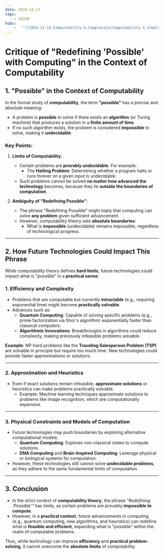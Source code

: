 ```yaml
---
date: 2024-12-17 
tags: 
    - CA320
hubs: 
    -   "[[2024-12-14_Computability-&-Complexity|Computability & Complexity]]"
---
```


# Critique of "Redefining 'Possible' with Computing" in the Context of Computability  

## 1. "Possible" in the Context of Computability  

In the formal study of **computability**, the term **"possible"** has a precise and absolute meaning:  
- A problem is **possible** to solve if there exists an **algorithm** (or Turing machine) that produces a solution in a **finite amount of time**.  
- If no such algorithm exists, the problem is considered **impossible** to solve, making it **undecidable**.  

### **Key Points**:  
1. **Limits of Computability**:  
   - Certain problems are **provably undecidable**. For example:  
     - The **Halting Problem**: Determining whether a program halts or runs forever on a given input is undecidable.  
   - Such problems cannot be solved **no matter how advanced the technology** becomes, because they lie **outside the boundaries of computation**.

2. **Ambiguity of "Redefining Possible"**:  
   - The phrase "Redefining Possible" might imply that computing can solve **any problem** given sufficient advancement.  
   - However, computability theory sets **absolute boundaries**:  
     - What is **impossible** (undecidable) remains impossible, regardless of technological progress.  

---

## 2. How Future Technologies Could Impact This Phrase  

While computability theory defines **hard limits**, future technologies could impact what is "possible" in a **practical sense**:

### 1. **Efficiency and Complexity**  
- Problems that are computable but currently **intractable** (e.g., requiring exponential time) might become **practically solvable**.  
- Advances such as:  
   - **Quantum Computing**: Capable of solving specific problems (e.g., prime factorization via Shor's algorithm) exponentially faster than classical computers.  
   - **Algorithmic Innovations**: Breakthroughs in algorithms could reduce complexity, making previously infeasible problems solvable.  

**Example**: NP-hard problems like the **Traveling Salesperson Problem (TSP)** are solvable in principle but require too much time. New technologies could provide faster approximations or solutions.

---

### 2. **Approximation and Heuristics**  
- Even if exact solutions remain infeasible, **approximate solutions** or heuristics can make problems practically solvable.  
   - Example: Machine learning techniques approximate solutions to problems like image recognition, which are computationally expensive.

---

### 3. **Physical Constraints and Models of Computation**  
- Future technologies may push boundaries by exploring alternative computational models:  
   - **Quantum Computing**: Explores non-classical states to compute solutions.  
   - **DNA Computing** and **Brain-Inspired Computing**: Leverage physical or biological systems for computation.  
- However, these technologies still cannot solve **undecidable problems**, as they adhere to the same fundamental limits of computation.

---

## 3. Conclusion  

- In the strict context of **computability theory**, the phrase *"Redefining 'Possible'"* has limits, as certain problems are provably **impossible to compute**.  
- However, in a **practical context**, future advancements in computing (e.g., quantum computing, new algorithms, and heuristics) can redefine what is **feasible and efficient**, expanding what is "possible" within the realm of computable problems.  

Thus, while technology can improve **efficiency** and **practical problem-solving**, it cannot overcome the **absolute limits** of computability.

